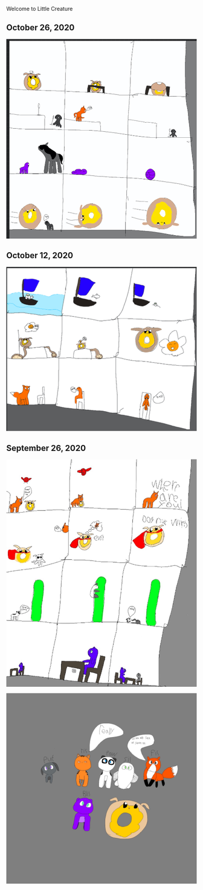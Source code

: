 Welcome to Little Creature

## October 26, 2020

![#4](comics/four.jpeg)

## October 12, 2020

![#3](comics/three.jpg)

## September 26, 2020

![#2](comics/two.jpeg)

![#1](comics/intro.jpeg)

